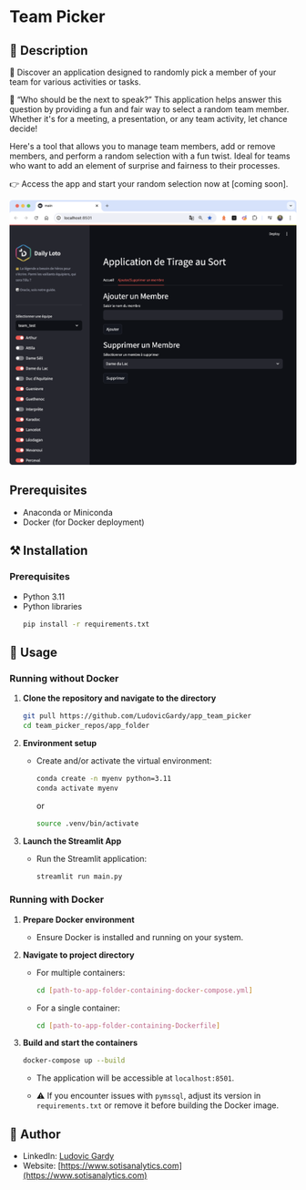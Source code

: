 # Team Picker

## 📄 Description

🎲 Discover an application designed to randomly pick a member of your team for various activities or tasks.

🤔 “Who should be the next to speak?” This application helps answer this question by providing a fun and fair way to select a random team member. Whether it's for a meeting, a presentation, or any team activity, let chance decide!

Here's a tool that allows you to manage team members, add or remove members, and perform a random selection with a fun twist. Ideal for teams who want to add an element of surprise and fairness to their processes.

👉 Access the app and start your random selection now at [coming soon].

![Image1](images/image1.png)

## Prerequisites
- Anaconda or Miniconda
- Docker (for Docker deployment)

## ⚒️ Installation

### Prerequisites
- Python 3.11
- Python libraries
    ```sh
    pip install -r requirements.txt
    ```

## 📝 Usage

### Running without Docker

1. **Clone the repository and navigate to the directory**
    ```bash
    git pull https://github.com/LudovicGardy/app_team_picker
    cd team_picker_repos/app_folder
    ```

2. **Environment setup**
    - Create and/or activate the virtual environment:
        ```bash
        conda create -n myenv python=3.11
        conda activate myenv
        ```
        or
        ```bash
        source .venv/bin/activate
        ```

3. **Launch the Streamlit App**
    - Run the Streamlit application:
        ```bash
        streamlit run main.py
        ```

### Running with Docker

1. **Prepare Docker environment**
    - Ensure Docker is installed and running on your system.

2. **Navigate to project directory**
    - For multiple containers:
        ```bash
        cd [path-to-app-folder-containing-docker-compose.yml]
        ```
    - For a single container:
        ```bash
        cd [path-to-app-folder-containing-Dockerfile]
        ```

3. **Build and start the containers**
    ```bash
    docker-compose up --build
    ```

    - The application will be accessible at `localhost:8501`.

    - ⚠️ If you encounter issues with `pymssql`, adjust its version in `requirements.txt` or remove it before building the Docker image.

## 👤 Author
- LinkedIn: [Ludovic Gardy](https://www.linkedin.com/in/ludovic-gardy/)
- Website: [https://www.sotisanalytics.com](https://www.sotisanalytics.com)
